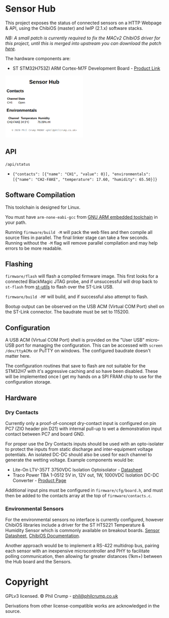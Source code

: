 # Sensor Hub

This project exposes the status of connected sensors on a HTTP Webpage & API, using the ChibiOS (master) and lwIP (2.1.x) software stacks.

_NB: A small patch is currently required to fix the MACv2 ChibiOS driver for this project, until this is merged into upstream you can download the patch [here](https://forum.chibios.org/viewtopic.php?f=35&t=5857&sid=52393ce2639b55b547337dc42bfae12a)._

The hardware components are:

* ST STM32H753ZI ARM Cortex-M7F Development Board - [Product Link](https://www.st.com/en/evaluation-tools/nucleo-h753zi.html)

<p float="center">
  <img src="/images/web-screenshot.png" width="49%" />
</p>

## API

`/api/status`
* `{"contacts": [{"name": "CH1", "value": 0}], "environmentals": [{"name": "CH2-FAKE", "temperature": 17.60, "humidity": 65.50}]}`

## Software Compilation

This toolchain is designed for Linux.

You must have `arm-none-eabi-gcc` from [GNU ARM embedded toolchain](https://developer.arm.com/tools-and-software/open-source-software/developer-tools/gnu-toolchain/gnu-rm/downloads) in your path.

Running `firmware/build -M` will pack the web files and then compile all source files in parallel. The final linker stage can take a few seconds. Running without the `-M` flag will remove parallel compilation and may help errors to be more readable.

## Flashing

`firmware/flash` will flash a compiled firmware image. This first looks for a connected BlackMagic JTAG probe, and if unsuccessful will drop back to `st-flash` from [st-utils](https://github.com/stlink-org/stlink) to flash over the ST-Link USB.

`firmware/build -MF` will build, and if successful also attempt to flash.

Bootup output can be observed on the USB ACM (Virtual COM Port) shell on the ST-Link connector. The baudrate must be set to 115200.

## Configuration

A USB ACM (Virtual COM Port) shell is provided on the "User USB" micro-USB port for managing the configuration. This can be accessed with `screen /dev/ttyACMx` or PuTTY on windows. The configured baudrate doesn't matter here.

The configuration routines that save to flash are not suitable for the STM32H7 with it's aggressive caching and so have been disabled. These will be implemented once I get my hands on a SPI FRAM chip to use for the configuration storage.

## Hardware

### Dry Contacts

Currently only a proof-of-concept dry-contact input is configured on pin PC7 (ZIO header pin D21) with internal pull-up to wet a demonstration input contact between PC7 and board GND.

For proper use the Dry Contacts inputs should be used with an opto-isolater to protect the inputs from static discharge and inter-equipment voltage potentials. An isolated DC-DC should also be used for each channel to generate the wetting voltage. Example components would be:

* Lite-On LTV-357T 3750VDC Isolation Optoisolator - [Datasheet](https://optoelectronics.liteon.com/upload/download/DS70-2001-012/LTV-357T%20series%20201606.pdf)
* Traco Power TBA 1-0512 5V in, 12V out, 1W, 1000VDC Isolation DC-DC Converter - [Product Page](https://www.tracopower.com/int/model/tba-1-0512)

Additional input pins must be configured in `firmware/cfg/board.h`, and must then be added to the contacts array at the top of `firmware/contacts.c`.

### Environmental Sensors

For the environmental sensors no interface is currently configured, however ChibiOS libraries include a driver for the ST HTS221 Temperature & Humidity Sensor which is commonly available on breakout boards. [Sensor Datasheet](https://www.st.com/resource/en/datasheet/hts221.pdf), [ChibiOS Documentation](http://chibiforge.org/doc/20.3/ex/group___h_t_s221.html).

Another approach would be to implement a RS-422 multidrop bus, pairing each sensor with an inexpensive microcontroller and PHY to facilitate polling communication, then allowing far greater distances (1km+) between the Hub board and the Sensors.

# Copyright

GPLv3 licensed. © Phil Crump - phil@philcrump.co.uk

Derivations from other license-compatible works are acknowledged in the source.
